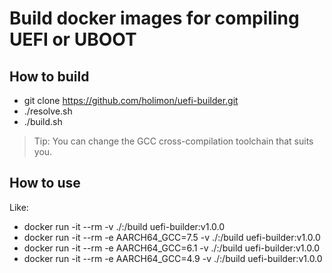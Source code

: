 # Build docker images for compiling UEFI or UBOOT

## How to build
* git clone https://github.com/holimon/uefi-builder.git
* ./resolve.sh
* ./build.sh
> Tip: You can change the GCC cross-compilation toolchain that suits you.
## How to use
Like:
* docker run -it --rm -v ./:/build uefi-builder:v1.0.0
* docker run -it --rm -e AARCH64_GCC=7.5 -v ./:/build uefi-builder:v1.0.0
* docker run -it --rm -e AARCH64_GCC=6.1 -v ./:/build uefi-builder:v1.0.0
* docker run -it --rm -e AARCH64_GCC=4.9 -v ./:/build uefi-builder:v1.0.0